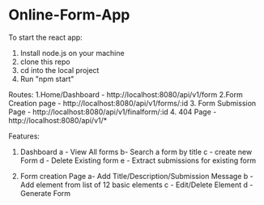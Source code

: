 # Online-Form-App
To start the react app:
1. Install node.js on your machine
2. clone this repo
3. cd into the local project
4. Run "npm start"


Routes:
1.Home/Dashboard - http://localhost:8080/api/v1/form
2.Form Creation page - http://localhost:8080/api/v1/forms/:id
3. Form Submission Page - http://localhost:8080/api/v1/finalform/:id
4. 404 Page - http://localhost:8080/api/v1/*

Features: 
1. Dashboard
  a - View All forms
  b- Search a form by title
  c - create new Form
  d - Delete Existing form
  e - Extract submissions for existing form
  
2. Form creation Page
  a- Add Title/Description/Submission Message
  b - Add element from list of 12 basic elements
  c - Edit/Delete Element
  d - Generate Form

